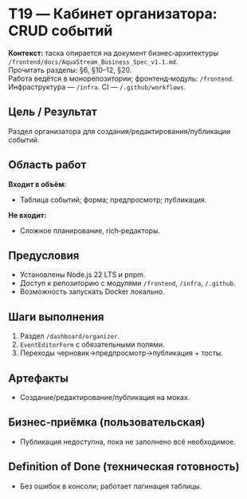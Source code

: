 # T19 — Кабинет организатора: CRUD событий

**Контекст:** таска опирается на документ бизнес‑архитектуры `/frontend/docs/AquaStream_Business_Spec_v1.1.md`.  
Прочитать разделы: §6, §10–12, §20.  
Работа ведётся в монорепозитории; фронтенд‑модуль: `/frontend`. Инфраструктура — `/infra`. CI — `/.github/workflows`.

## Цель / Результат
Раздел организатора для создания/редактирования/публикации событий.

## Область работ
**Входит в объём:**
- Таблица событий; форма; предпросмотр; публикация.

**Не входит:**
- Сложное планирование, rich‑редакторы.

## Предусловия
- Установлены Node.js 22 LTS и pnpm.
- Доступ к репозиторию с модулями `/frontend`, `/infra`, `/.github`.
- Возможность запускать Docker локально.

## Шаги выполнения
1. Раздел `/dashboard/organizer`.
2. `EventEditorForm` с обязательными полями.
3. Переходы черновик→предпросмотр→публикация + тосты.

## Артефакты
- Создание/редактирование/публикация на моках.

## Бизнес‑приёмка (пользовательская)
- Публикация недоступна, пока не заполнено всё необходимое.

## Definition of Done (техническая готовность)
- Без ошибок в консоли; работает пагинация таблицы.
